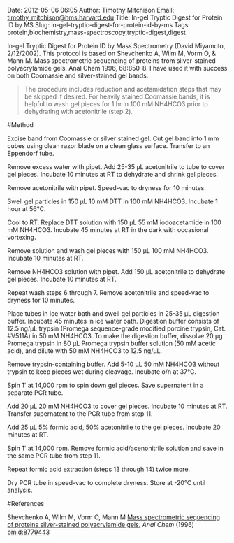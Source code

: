 Date: 2012-05-06 06:05
Author: Timothy Mitchison
Email: timothy_mitchison@hms.harvard.edu
Title: In-gel Tryptic Digest for Protein ID by MS
Slug: in-gel-tryptic-digest-for-protein-id-by-ms
Tags: protein,biochemistry,mass-spectroscopy,tryptic-digest,digest

In-gel Tryptic Digest for Protein ID by Mass Spectrometry
(David Miyamoto, 2/12/2002). This protocol is based on Shevchenko A, Wilm M, Vorm O, & Mann M. Mass spectrometric sequencing of proteins from silver-stained polyacrylamide gels. Anal Chem 1996, 68:850-8. I have used it with success on both Coomassie and silver-stained gel bands.




>The procedure includes reduction and acetamidation steps that may be skipped if desired. For heavily stained Coomassie bands, it is helpful to wash gel pieces for 1 hr in 100 mM NH4HCO3 prior to dehydrating with acetonitrile (step 2).




#Method

Excise band from Coomassie or silver stained gel. Cut gel band into 1 mm cubes using clean razor blade on a clean glass surface. Transfer to an Eppendorf tube.



Remove excess water with pipet. Add 25-35 µL acetonitrile to tube to cover gel pieces. Incubate 10 minutes at RT to dehydrate and shrink gel pieces.



Remove acetonitrile with pipet. Speed-vac to dryness for 10 minutes.



Swell gel particles in 150 µL 10 mM DTT in 100 mM NH4HCO3. Incubate 1 hour at 56°C.



Cool to RT. Replace DTT solution with 150 µL 55 mM iodoacetamide in 100 mM NH4HCO3. Incubate 45 minutes at RT in the dark with occasional vortexing.



Remove solution and wash gel pieces with 150 µL 100 mM NH4HCO3. Incubate 10 minutes at RT.



Remove NH4HCO3 solution with pipet. Add 150 µL acetonitrile to dehydrate gel pieces. Incubate 10 minutes at RT.



Repeat wash steps 6 through 7. Remove acetonitrile and speed-vac to dryness for 10 minutes.



Place tubes in ice water bath and swell gel particles in 25-35 µL digestion buffer. Incubate 45 minutes in ice water bath. Digestion buffer consists of 12.5 ng/µL trypsin (Promega sequence-grade modified porcine trypsin, Cat. #V511A) in 50 mM NH4HCO3. To make the digestion buffer, dissolve 20 µg Promega trypsin in 80 µL Promega trypsin buffer solution (50 mM acetic acid), and dilute with 50 mM NH4HCO3 to 12.5 ng/µL.



Remove trypsin-containing buffer. Add 5-10 µL 50 mM NH4HCO3 without trypsin to keep pieces wet during cleavage. Incubate o/n at 37°C.



Spin 1' at 14,000 rpm to spin down gel pieces. Save supernatent in a separate PCR tube.



Add 20 µL 20 mM NH4HCO3 to cover gel pieces. Incubate 10 minutes at RT. Transfer supernatent to the PCR tube from step 11.



Add 25 µL 5% formic acid, 50% acetonitrile to the gel pieces. Incubate 20 minutes at RT.



Spin 1' at 14,000 rpm. Remove formic acid/acenonitrile solution and save in the same PCR tube from step 11.



Repeat formic acid extraction (steps 13 through 14) twice more.



Dry PCR tube in speed-vac to complete dryness. Store at -20°C until analysis.





#References


Shevchenko A, Wilm M, Vorm O, Mann M [Mass spectrometric sequencing of proteins silver-stained polyacrylamide gels.](http://www.ncbi.nlm.nih.gov/pubmed/8779443) _Anal Chem_ (1996)
[pmid:8779443](http://www.ncbi.nlm.nih.gov/pubmed/8779443)





